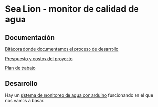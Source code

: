 # Sea Lion - monitor de calidad de agua

## Documentación

[Bitácora donde documentamos el proceso de desarrollo](bitacora.md)

[Prespuesto y costos del proyecto](presupuesto.md)

[Plan de trabajo](https://github.com/rlyehlab/ciencia-comunitaria/projects/1)


## Desarrollo

Hay un [sistema de monitoreo de agua con arduino](http://www.instructables.com/id/Water-Quality-Monitoring-and-Notification-System-U) funcionando en el que nos vamos a basar.

